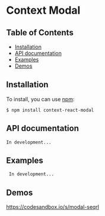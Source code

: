 # Context Modal

## Table of Contents

* [Installation](#installation)
* [API documentation](#api-documentation)
* [Examples](#examples)
* [Demos](#demos)

## Installation

To install, you can use [npm](https://npmjs.org/):

    $ npm install context-react-modal
  
## API documentation

    In development...


## Examples
     In development...
     

## Demos

https://codesandbox.io/s/modal-seqrl
